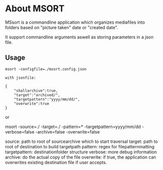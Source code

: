 # About MSORT

MSsort is a commandline application which organizes mediafiles into folders based on "picture taken" date or "created date".

It support commandline arguments aswell as storing parameters in a json file. 

## Usage
```
msort -configfile=./msort.config.json

with jsonfile:

{
	"shallarchive":true,
	"target":"archived/",
	"targetpattern":"yyyy/mm/dd/",
	"overwrite":true
}

```
or

msort -source=./  -target=./ -pattern=* -targetpattern=yyyy/mm/dd -verbose=false -archive=false -overwrite=false

source: path to root of sourcearchive which to start traversal
target: path to root of destination to build targetpath
pattern: regex for filepatternmatting
targetpattern: destinationfolder structure
verbose: more debug information
archive: do the actual copy of the file
overwrite: if true, the application can overwrites existing destination file if user accepts.








